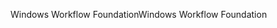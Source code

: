 <span data-ttu-id="5dcbd-101">Windows Workflow Foundation</span><span class="sxs-lookup"><span data-stu-id="5dcbd-101">Windows Workflow Foundation</span></span>